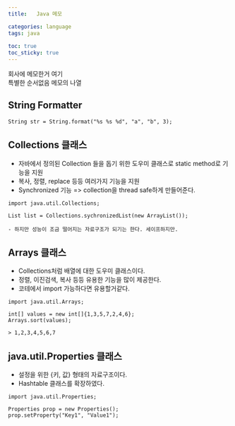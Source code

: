 ```yaml
---
title:   Java 메모

categories: language 
tags: java
 
toc: true
toc_sticky: true
---
```


  
  
회사에 메모한거 여기  
특별한 순서없음 메모의 나열  
  
  
## String Formatter  
```  
String str = String.format("%s %s %d", "a", "b", 3);  
```  
  
  
## Collections 클래스  
- 자바에서 정의된 Collection 들을 돕기 위한 도우미 클래스로 static method로 기능을 지원  
- 복사, 정렬, replace 등등 여러가지 기능을 지원  
- Synchronized 기능 => collection을 thread safe하게 만들어준다.  
```  
import java.util.Collections;  
  
List list = Collections.sychronizedList(new ArrayList());  
```  
	- 하지만 성능이 조금 떨어지는 자료구조가 되기는 한다. 세이프하지만.  
  
## Arrays 클래스  
- Collections처럼 배열에 대한 도우미 클래스이다.  
- 정렬, 이진검색, 복사 등등 유용한 기능을 많이 제공한다.  
- 코테에서 import 가능하다면 유용할거같다.  
```  
import java.util.Arrays;  
  
int[] values = new int[]{1,3,5,7,2,4,6};  
Arrays.sort(values);  
  
> 1,2,3,4,5,6,7  
```  
  
  
## java.util.Properties 클래스  
- 설정을 위한 {키, 값} 형태의 자료구조이다.  
- Hashtable 클래스를 확장하였다.  
```  
import java.util.Properties;  
  
Properties prop = new Properties();  
prop.setProperty("Key1", "Value1");  
```  

